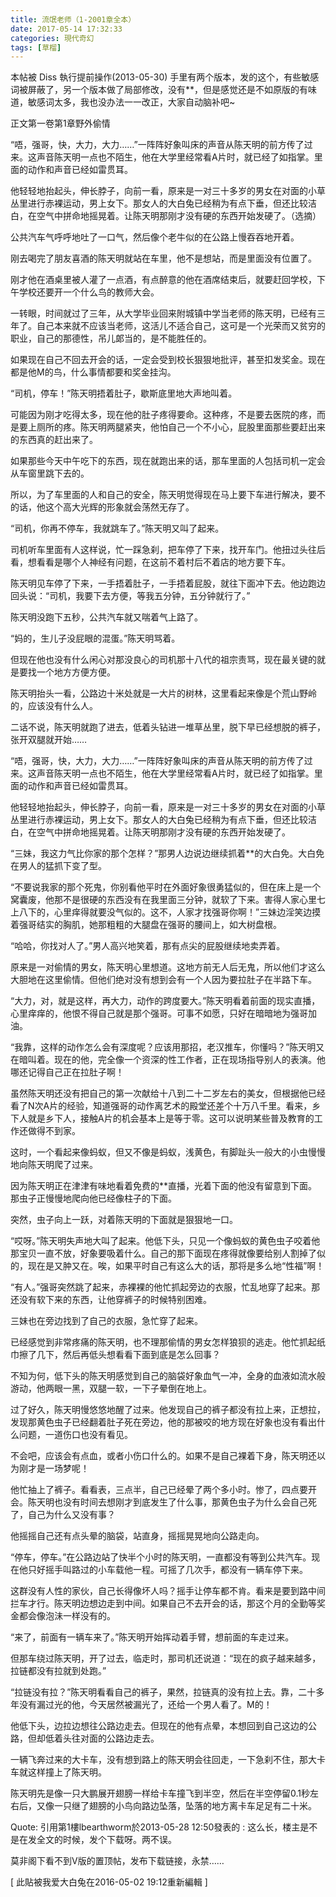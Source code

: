 ```yaml
---
title: 流氓老师（1-2001章全本）
date: 2017-05-14 17:32:33
categories: 現代奇幻
tags: [草榴]
---
```

本帖被 Diss 執行提前操作(2013-05-30)
手里有两个版本，发的这个，有些敏感词被屏蔽了，另一个版本做了局部修改，没有**，但是感觉还是不如原版的有味道，敏感词太多，我也没办法一一改正，大家自动脑补吧~



正文第一卷第1章野外偷情

“唔，强哥，快，大力，大力……”一阵阵好象叫床的声音从陈天明的前方传了过来。这声音陈天明一点也不陌生，他在大学里经常看A片时，就已经了如指掌。里面的动作和声音已经如雷贯耳。

他轻轻地抬起头，伸长脖子，向前一看，原来是一对三十多岁的男女在对面的小草丛里进行赤裸运动，男上女下。那女人的大白兔已经稍为有点下垂，但还比较洁白，在空气中拼命地摇晃着。让陈天明那刚才没有硬的东西开始发硬了。（选摘）

公共汽车气呼呼地吐了一口气，然后像个老牛似的在公路上慢吞吞地开着。

刚去喝完了朋友喜酒的陈天明就站在车里，他不是想站，而是里面没有位置了。

刚才他在酒桌里被人灌了一点酒，有点醉意的他在酒席结束后，就要赶回学校，下午学校还要开一个什么鸟的教师大会。

一转眼，时间就过了三年，从大学毕业回来附城镇中学当老师的陈天明，已经有三年了。自己本来就不应该当老师，这活儿不适合自己，这可是一个光荣而又贫穷的职业，自己的那德性，吊儿郞当的，是不能胜任的。

如果现在自己不回去开会的话，一定会受到校长狠狠地批评，甚至扣发奖金。现在都是他M的鸟，什么事情都要和奖金挂沟。

“司机，停车！”陈天明捂着肚子，歇斯底里地大声地叫着。

可能因为刚才吃得太多，现在他的肚子疼得要命。这种疼，不是要去医院的疼，而是要上厕所的疼。陈天明两腿紧夹，他怕自己一个不小心，屁股里面那些要赶出来的东西真的赶出来了。

如果那些今天中午吃下的东西，现在就跑出来的话，那车里面的人包括司机一定会从车窗里跳下去的。

所以，为了车里面的人和自己的安全，陈天明觉得现在马上要下车进行解决，要不的话，他这个高大光辉的形象就会荡然无存了。

“司机，你再不停车，我就跳车了。”陈天明又叫了起来。

司机听车里面有人这样说，忙一踩急刹，把车停了下来，找开车门。他扭过头往后看，想看看是哪个人神经有问题，在这前不着村后不着店的地方要下车。

陈天明见车停了下来，一手捂着肚子，一手捂着屁股，就往下面冲下去。他边跑边回头说：“司机，我要下去方便，等我五分钟，五分钟就行了。”

陈天明没跑下五秒，公共汽车就又喘着气上路了。

“妈的，生儿子没屁眼的混蛋。”陈天明骂着。

但现在他也没有什么闲心对那没良心的司机那十八代的祖宗责骂，现在最关键的就是要找一个地方方便方便。

陈天明抬头一看，公路边十米处就是一大片的树林，这里看起来像是个荒山野岭的，应该没有什么人。

二话不说，陈天明就跑了进去，低着头钻进一堆草丛里，脱下早已经想脱的裤子，张开双腿就开始……

“唔，强哥，快，大力，大力……”一阵阵好象叫床的声音从陈天明的前方传了过来。这声音陈天明一点也不陌生，他在大学里经常看A片时，就已经了如指掌。里面的动作和声音已经如雷贯耳。

他轻轻地抬起头，伸长脖子，向前一看，原来是一对三十多岁的男女在对面的小草丛里进行赤裸运动，男上女下。那女人的大白兔已经稍为有点下垂，但还比较洁白，在空气中拼命地摇晃着。让陈天明那刚才没有硬的东西开始发硬了。

“三妹，我这力气比你家的那个怎样？”那男人边说边继续抓着**的大白免。大白免在男人的猛抓下变了型。

“不要说我家的那个死鬼，你别看他平时在外面好象很勇猛似的，但在床上是一个窝囊废，他那不是很硬的东西没有在我里面三分钟，就软了下来。害得人家心里七上八下的，心里痒得就要没气似的。这不，人家才找强哥你啊！”三妹边淫笑边摸着强哥结实的胸肌，她那粗粗的大腿盘在强哥的腰间上，如大树盘根。

“哈哈，你找对人了。”男人高兴地笑着，那有点尖的屁股继续地卖弄着。

原来是一对偷情的男女，陈天明心里想道。这地方前无人后无鬼，所以他们才这么大胆地在这里偷情。但他们绝对没有想到会有一个人因为要拉肚子在半路下车。

“大力，对，就是这样，再大力，动作的跨度要大。”陈天明看着前面的现实直播，心里痒痒的，他恨不得自己就是那个强哥。可事不如愿，只好在暗暗地为强哥加油。

“我靠，这样的动作怎么会有深度呢？应该用那招，老汉推车，你懂吗？”陈天明又在暗叫着。现在的他，完全像一个资深的性工作者，正在现场指导别人的表演。他哪还记得自己正在拉肚子啊！

虽然陈天明还没有把自己的第一次献给十八到二十二岁左右的美女，但根据他已经看了N次A片的经验，知道强哥的动作离艺术的殿堂还差个十万八千里。看来，乡下人就是乡下人，接触A片的机会基本上是等于零。这可以说明某些普及教育的工作还做得不到家。

这时，一个看起来像蚂蚁，但又不像是蚂蚁，浅黄色，有脚趾头一般大的小虫慢慢地向陈天明爬了过来。

因为陈天明正在津津有味地看着免费的**直播，光着下面的他没有留意到下面。那虫子正慢慢地爬向他已经像柱子的下面。

突然，虫子向上一跃，对着陈天明的下面就是狠狠地一口。

“哎呀。”陈天明失声地大叫了起来。他低下头，只见一个像蚂蚁的黄色虫子咬着他那宝贝一直不放，好象要吸着什么。自己的那下面现在疼得就像要给别人割掉了似的，现在是又肿又在。唉，如果平时自己有这么大的话，那将是多么地“性福”啊！

“有人。”强哥突然跳了起来，赤裸裸的他忙抓起旁边的衣服，忙乱地穿了起来。那还没有软下来的东西，让他穿裤子的时候特别困难。

三妹也在旁边找到了自己的衣服，急忙穿了起来。

已经感觉到非常疼痛的陈天明，也不理那偷情的男女怎样狼狈的逃走。他忙抓起纸巾擦了几下，然后再低头想看看下面到底是怎么回事？

不知为何，低下头的陈天明感觉到自己的脑袋好象血气一冲，全身的血液如流水般游动，他两眼一黑，双腿一软，一下子晕倒在地上。

过了好久，陈天明慢悠悠地醒了过来。他发现自己的裤子都没有拉上来，正想拉，发现那黄色虫子已经翻着肚子死在旁边，他的那被咬的地方现在好象也没有看出什么问题，一道伤口也没有看见。

不会吧，应该会有点血，或者小伤口什么的。如果不是自己裸着下身，陈天明还以为刚才是一场梦呢！

他忙抽上了裤子。看看表，三点半，自己已经晕了两个多小时。惨了，四点要开会。陈天明也没有时间去想刚才到底发生了什么事，那黄色虫子为什么会自己死了，自己为什么又没有事？

他摇摇自己还有点头晕的脑袋，站直身，摇摇晃晃地向公路走向。

“停车，停车。”在公路边站了快半个小时的陈天明，一直都没有等到公共汽车。现在他只好摇手叫路过的小车载他一程。可摇了几次手，都没有一辆车停下来。

这群没有人性的家伙，自己长得像坏人吗？摇手让停车都不肯。看来是要到路中间拦车才行。陈天明边想边走到中间。如果自己不去开会的话，那这个月的全勤等奖金都会像泡沬一样没有的。

“来了，前面有一辆车来了。”陈天明开始挥动着手臂，想前面的车走过来。

但那车绕过陈天明，开了过去，临走时，那司机还说道：“现在的疯子越来越多，拉链都没有拉就到处跑。”

“拉链没有拉？”陈天明看看自己的裤子，果然，拉链真的没有拉上去。靠，二十多年没有漏过光的他，今天居然被漏光了，还给一个男人看了。M的！

他低下头，边拉边想往公路边走去。但现在的他有点晕，本想回到自己这边的公路，但却低着头往对面的公路边走去。

一辆飞奔过来的大卡车，没有想到路上的陈天明会往回走，一下急刹不住，那大卡车就这样撞上了陈天明。

陈天明先是像一只大鹏展开翅膀一样给卡车撞飞到半空，然后在半空停留0.1秒左右后，又像一只继了翅膀的小鸟向路边坠落，坠落的地方离卡车足足有二十米。




Quote:
引用第1樓lbearthworm於2013-05-28 12:50發表的  :
这么长，楼主是不是在发全文的时候，发个下载呀。两不误。


莫非阁下看不到V版的置顶帖，发布下载链接，永禁……


[ 此貼被我爱大白兔在2016-05-02 19:12重新編輯 ]